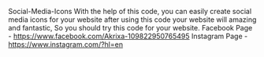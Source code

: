 Social-Media-Icons
With the help of this code, you can easily create social media icons for your website after using this code your website will amazing and fantastic, So you should try this code for your website.
Facebook Page - https://www.facebook.com/Akrixa-109822950765495
Instagram Page - https://www.instagram.com/?hl=en
